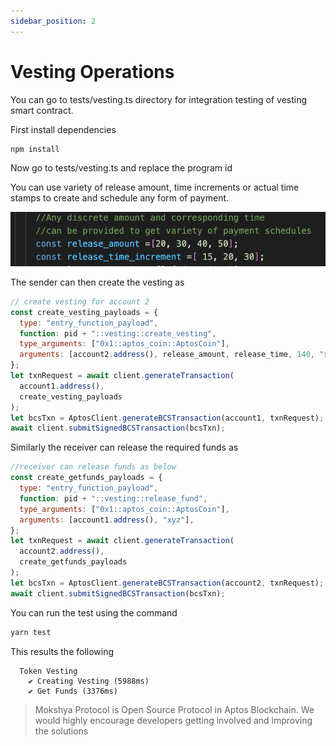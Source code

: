 ```yaml
---
sidebar_position: 2
---
```


# Vesting Operations

You can go to tests/vesting.ts directory for integration testing of vesting smart contract.

First install dependencies

```bash
npm install
```

Now go to tests/vesting.ts and replace the program id

You can use variety of release amount, time increments or actual time stamps to create and schedule any form of payment.

![Amount](./img/variable.png)

The sender can then create the vesting as

```jsx
// create vesting for account 2
const create_vesting_payloads = {
  type: "entry_function_payload",
  function: pid + "::vesting::create_vesting",
  type_arguments: ["0x1::aptos_coin::AptosCoin"],
  arguments: [account2.address(), release_amount, release_time, 140, "xyz"],
};
let txnRequest = await client.generateTransaction(
  account1.address(),
  create_vesting_payloads
);
let bcsTxn = AptosClient.generateBCSTransaction(account1, txnRequest);
await client.submitSignedBCSTransaction(bcsTxn);
```

Similarly the receiver can release the required funds as

```jsx
//receiver can release funds as below
const create_getfunds_payloads = {
  type: "entry_function_payload",
  function: pid + "::vesting::release_fund",
  type_arguments: ["0x1::aptos_coin::AptosCoin"],
  arguments: [account1.address(), "xyz"],
};
let txnRequest = await client.generateTransaction(
  account2.address(),
  create_getfunds_payloads
);
let bcsTxn = AptosClient.generateBCSTransaction(account2, txnRequest);
await client.submitSignedBCSTransaction(bcsTxn);
```

You can run the test using the command

```bash
yarn test
```

This results the following

```
  Token Vesting
    ✔ Creating Vesting (5988ms)
    ✔ Get Funds (3376ms)
```

> Mokshya Protocol is Open Source Protocol in Aptos Blockchain. We would highly encourage developers getting involved and improving the solutions
